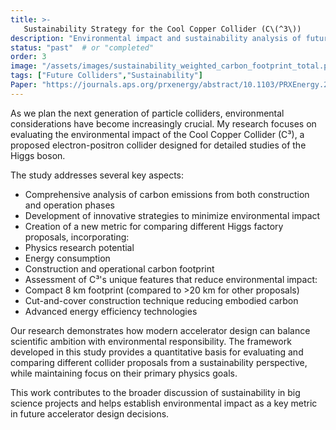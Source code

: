 ```yaml
---
title: >-
   Sustainability Strategy for the Cool Copper Collider (C\(^3\))   
description: "Environmental impact and sustainability analysis of future Higgs factories, focusing on the Cool Copper Collider"
status: "past"  # or "completed"
order: 3
image: "/assets/images/sustainability_weighted_carbon_footprint_total.png"
tags: ["Future Colliders","Sustainability"]
Paper: "https://journals.aps.org/prxenergy/abstract/10.1103/PRXEnergy.2.047001"
---
```



As we plan the next generation of particle colliders, environmental considerations have become increasingly crucial. My research focuses on evaluating the environmental impact of the Cool Copper Collider (C³), a proposed electron-positron collider designed for detailed studies of the Higgs boson.

The study addresses several key aspects:
- Comprehensive analysis of carbon emissions from both construction and operation phases
- Development of innovative strategies to minimize environmental impact
- Creation of a new metric for comparing different Higgs factory proposals, incorporating:
 - Physics research potential
 - Energy consumption
 - Construction and operational carbon footprint
- Assessment of C³'s unique features that reduce environmental impact:
 - Compact 8 km footprint (compared to >20 km for other proposals)
 - Cut-and-cover construction technique reducing embodied carbon
 - Advanced energy efficiency technologies

Our research demonstrates how modern accelerator design can balance scientific ambition with environmental responsibility. The framework developed in this study provides a quantitative basis for evaluating and comparing different collider proposals from a sustainability perspective, while maintaining focus on their primary physics goals.

This work contributes to the broader discussion of sustainability in big science projects and helps establish environmental impact as a key metric in future accelerator design decisions.